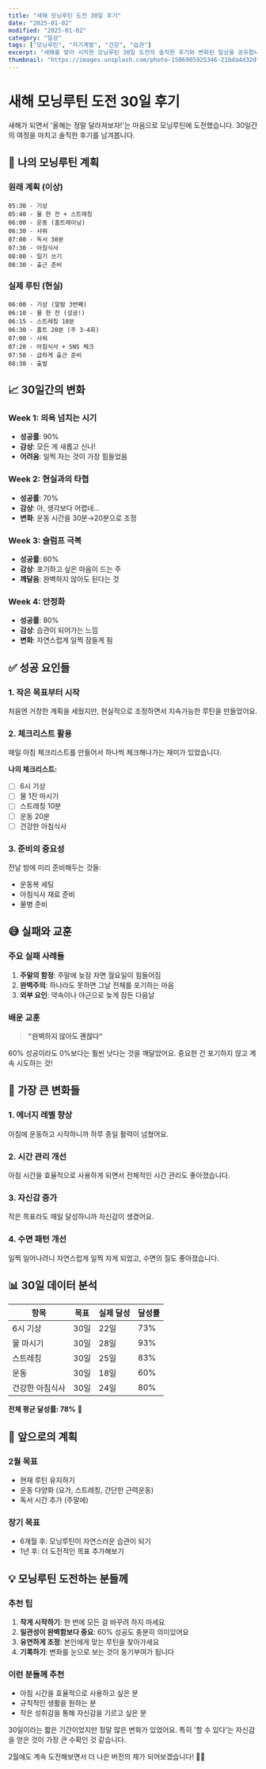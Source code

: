```yaml
---
title: "새해 모닝루틴 도전 30일 후기"
date: "2025-01-02"
modified: "2025-01-02"
category: "일상"
tags: ["모닝루틴", "자기계발", "건강", "습관"]
excerpt: "새해를 맞아 시작한 모닝루틴 30일 도전의 솔직한 후기와 변화된 일상을 공유합니다."
thumbnail: "https://images.unsplash.com/photo-1506905925346-21bda4d32df4?w=640&h=425&fit=crop"
---
```


# 새해 모닝루틴 도전 30일 후기

새해가 되면서 '올해는 정말 달라져보자!'는 마음으로 모닝루틴에 도전했습니다. 30일간의 여정을 마치고 솔직한 후기를 남겨봅니다.

## 🌅 나의 모닝루틴 계획

### 원래 계획 (이상)

```
05:30 - 기상
05:40 - 물 한 잔 + 스트레칭  
06:00 - 운동 (홈트레이닝)
06:30 - 샤워
07:00 - 독서 30분
07:30 - 아침식사
08:00 - 일기 쓰기
08:30 - 출근 준비
```

### 실제 루틴 (현실)

```
06:00 - 기상 (알람 3번째)
06:10 - 물 한 잔 (성공!)
06:15 - 스트레칭 10분
06:30 - 홈트 20분 (주 3-4회)
07:00 - 샤워  
07:20 - 아침식사 + SNS 체크
07:50 - 급하게 출근 준비
08:30 - 출발
```

## 📈 30일간의 변화

### Week 1: 의욕 넘치는 시기
- **성공률**: 90%
- **감상**: 모든 게 새롭고 신나!
- **어려움**: 일찍 자는 것이 가장 힘들었음

### Week 2: 현실과의 타협
- **성공률**: 70%  
- **감상**: 아, 생각보다 어렵네...
- **변화**: 운동 시간을 30분→20분으로 조정

### Week 3: 슬럼프 극복
- **성공률**: 60%
- **감상**: 포기하고 싶은 마음이 드는 주
- **깨달음**: 완벽하지 않아도 된다는 것

### Week 4: 안정화
- **성공률**: 80%
- **감상**: 습관이 되어가는 느낌
- **변화**: 자연스럽게 일찍 잠들게 됨

## ✅ 성공 요인들

### 1. 작은 목표부터 시작
처음엔 거창한 계획을 세웠지만, 현실적으로 조정하면서 지속가능한 루틴을 만들었어요.

### 2. 체크리스트 활용
매일 아침 체크리스트를 만들어서 하나씩 체크해나가는 재미가 있었습니다.

**나의 체크리스트:**
- [ ] 6시 기상
- [ ] 물 1잔 마시기  
- [ ] 스트레칭 10분
- [ ] 운동 20분
- [ ] 건강한 아침식사

### 3. 준비의 중요성
전날 밤에 미리 준비해두는 것들:
- 운동복 세팅
- 아침식사 재료 준비
- 물병 준비

## 😅 실패와 교훈

### 주요 실패 사례들

1. **주말의 함정**: 주말에 늦잠 자면 월요일이 힘들어짐
2. **완벽주의**: 하나라도 못하면 그날 전체를 포기하는 마음
3. **외부 요인**: 약속이나 야근으로 늦게 잠든 다음날

### 배운 교훈

> **"완벽하지 않아도 괜찮다"**

60% 성공이라도 0%보다는 훨씬 낫다는 것을 깨달았어요. 중요한 건 포기하지 않고 계속 시도하는 것!

## 🎯 가장 큰 변화들

### 1. 에너지 레벨 향상
아침에 운동하고 시작하니까 하루 종일 활력이 넘쳤어요.

### 2. 시간 관리 개선  
아침 시간을 효율적으로 사용하게 되면서 전체적인 시간 관리도 좋아졌습니다.

### 3. 자신감 증가
작은 목표라도 매일 달성하니까 자신감이 생겼어요.

### 4. 수면 패턴 개선
일찍 일어나려니 자연스럽게 일찍 자게 되었고, 수면의 질도 좋아졌습니다.

## 📊 30일 데이터 분석

| 항목 | 목표 | 실제 달성 | 달성률 |
|------|------|-----------|--------|
| 6시 기상 | 30일 | 22일 | 73% |
| 물 마시기 | 30일 | 28일 | 93% |
| 스트레칭 | 30일 | 25일 | 83% |
| 운동 | 30일 | 18일 | 60% |
| 건강한 아침식사 | 30일 | 24일 | 80% |

**전체 평균 달성률: 78%** 🎉

## 🔄 앞으로의 계획

### 2월 목표
- 현재 루틴 유지하기
- 운동 다양화 (요가, 스트레칭, 간단한 근력운동)
- 독서 시간 추가 (주말에)

### 장기 목표  
- 6개월 후: 모닝루틴이 자연스러운 습관이 되기
- 1년 후: 더 도전적인 목표 추가해보기

## 💡 모닝루틴 도전하는 분들께

### 추천 팁
1. **작게 시작하기**: 한 번에 모든 걸 바꾸려 하지 마세요
2. **일관성이 완벽함보다 중요**: 60% 성공도 충분히 의미있어요  
3. **유연하게 조정**: 본인에게 맞는 루틴을 찾아가세요
4. **기록하기**: 변화를 눈으로 보는 것이 동기부여가 됩니다

### 이런 분들께 추천
- 아침 시간을 효율적으로 사용하고 싶은 분
- 규칙적인 생활을 원하는 분  
- 작은 성취감을 통해 자신감을 기르고 싶은 분

30일이라는 짧은 기간이었지만 정말 많은 변화가 있었어요. 특히 '할 수 있다'는 자신감을 얻은 것이 가장 큰 수확인 것 같습니다.

2월에도 계속 도전해보면서 더 나은 버전의 제가 되어보겠습니다! 💪✨